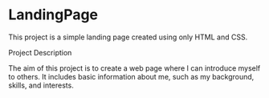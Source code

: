 # LandingPage
This project is a simple landing page created using only HTML and CSS.

Project Description

The aim of this project is to create a web page where I can introduce myself to others. It includes basic information about me, such as my background, skills, and interests.
